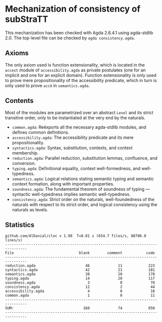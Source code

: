 # Mechanization of consistency of subStraTT

This mechanization has been checked with Agda 2.6.4.1 using agda-stdlib 2.0.
The top-level file can be checked by `agda consistency.agda`.

## Axioms

The only axiom used is function extensionality,
which is located in the `accext` module of `accessibility.agda`
as private postulates (one for an implicit and one for an explicit domain).
Function extensionality is only used to prove
mere propositionality of the accessibility predicate,
which in turn is only used to prove `accU` in `semantics.agda`.

## Contents

Most of the modules are parametrized over an abstract `Level`
and its strict transitive order,
only to be instantiated at the very end by the naturals.

* `common.agda`: Reëxports all the necessary agda-stdlib modules,
  and defines common definitions.
* `accessibility.agda`: The accessibility predicate and its mere propositionality.
* `syntactics.agda`: Syntax, substitution, contexts, and context membership.
* `reduction.agda`: Parallel reduction, substitution lemmas, confluence, and conversion.
* `typing.agda`: Definitional equality, context well-formedness, and well-typedness.
* `semantics.agda`: Logical relations stating semantic typing and semantic context formation,
  along with important properties.
* `soundness.agda`: The fundamental theorem of soundness of typing —
  syntactic well-typedness implies semantic well-typedness.
* `consistency.agda`: Strict order on the naturals, well-foundedness of the naturals
  with respect to its strict order, and logical consistency using the naturals as levels.

## Statistics

```
github.com/AlDanial/cloc v 1.98  T=0.01 s (654.7 files/s, 88706.0 lines/s)
--------------------------------------------------------------------------------
File                              blank        comment           code
--------------------------------------------------------------------------------
reduction.agda                       46             11            223
syntactics.agda                      42             21            181
semantics.agda                       38             20            178
typing.agda                          14             20            117
soundness.agda                        3              0             78
consistency.agda                     12              2             44
accessibility.agda                    4              0             18
common.agda                           1              0             11
--------------------------------------------------------------------------------
SUM:                                160             74            850
--------------------------------------------------------------------------------
```